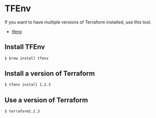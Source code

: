 # TFEnv

If you want to have multiple versions of Terraform installed, use this tool.

- [tfenv](https://github.com/tfutils/tfenv)


## Install TFEnv

```sh
$ brew install tfenv
```

## Install a version of Terraform

```sh
$ tfenv install 1.2.3
```


## Use a version of Terraform

```sh
$ terraform1.2.3
```
